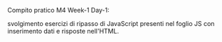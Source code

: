 Compito pratico M4 Week-1 Day-1:

svolgimento esercizi di ripasso di JavaScript presenti nel foglio JS con inserimento dati e risposte nell'HTML.
